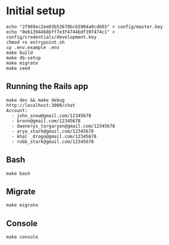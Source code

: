 # Initial setup
```
echo "2f969ec2ee03b53670bcb5904a0cd603" > config/master.key
echo "0e61394468bff7e3f4744bdf397474c1" > config/credentials/development.key
chmod +x entrypoint.sh
cp .env.example .env
make build
make db-setup
make migrate
make seed
```

## Running the Rails app
```
make dev && make debug
http://localhost:3000/chat
Account:
  - john_snow@gmail.com/12345678
  - bronn@gmail.com/12345678
  - daenerys_targaryen@gmail.com/12345678
  - arya_stark@gmail.com/12345678
  - khal _drogo@gmail.com/12345678
  - robb_stark@gmail.com/12345678
```

## Bash
```
make bash
```

## Migrate
```
make migrate
```

## Console
```
make console
```
